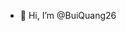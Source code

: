 - 👋 Hi, I’m @BuiQuang26

<!---
BuiQuang26/BuiQuang26 is a ✨ special ✨ repository because its `README.md` (this file) appears on your GitHub profile.
You can click the Preview link to take a look at your changes.
--->
